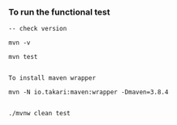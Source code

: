 ### To run the functional test

```
-- check version

mvn -v

mvn test


To install maven wrapper

mvn -N io.takari:maven:wrapper -Dmaven=3.8.4


./mvnw clean test
```
